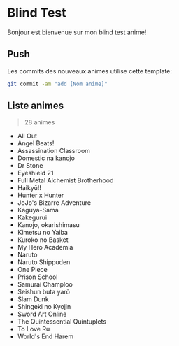 # Blind Test

Bonjour est bienvenue sur mon blind test anime!
    
## Push
    
Les commits des nouveaux animes utilise cette template:
```bash
git commit -am "add [Nom anime]"
```

## Liste animes
> 28 animes
- All Out
- Angel Beats!
- Assassination Classroom
- Domestic na kanojo
- Dr Stone
- Eyeshield 21
- Full Metal Alchemist Brotherhood
- Haikyū!!
- Hunter x Hunter
- JoJo's Bizarre Adventure
- Kaguya-Sama
- Kakegurui
- Kanojo, okarishimasu
- Kimetsu no Yaiba
- Kuroko no Basket
- My Hero Academia
- Naruto
- Naruto Shippuden
- One Piece
- Prison School
- Samurai Champloo
- Seishun buta yarō
- Slam Dunk
- Shingeki no Kyojin
- Sword Art Online
- The Quintessential Quintuplets
- To Love Ru
- World's End Harem

